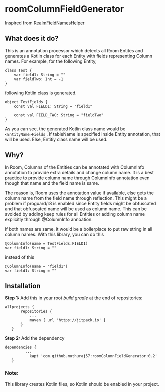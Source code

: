 # roomColumnFieldGenerator

Inspired from [RealmFieldNamesHelper](https://github.com/cmelchior/realmfieldnameshelper)

## What does it do?
This is an annotation processor which detects all Room Entites and generates a Kotlin class for each Entity with fields 
representing Column names. For example, for the following Entity,

```@Entity
class Test {
    var field1: String = ""
    var fieldTwo: Int = -1
}
```

following Kotlin class is generated.

```
object TestFields {
    const val FIELD1: String = "field1"

    const val FIELD_TWO: String = "fieldTwo"
}
```
As you can see, the generated Kotlin class name would be `<EntityName>Fields` . If tableName is specified inside Entity 
annotation, that will be used. Else, Entitiy class name will be used.

## Why?
In Room, Columns of the Entities can be annotated with ColumnInfo annotation to provide extra details and change column name.
It is a best practice to provide column name through ColumnInfo annotation even though that name and the field name is same.

The reason is, Room uses the annotation value if available, else gets the column name from the field name through reflection. This might be a 
problem if proguard/r8 is enabled since Entity fields might be obfuscated and that obfuscated name will be used as column name.
This can be avoided by adding keep rules for all Entities or adding column name explicitly through @ColumnInfo annoation.

If both names are same, it would be a boilerplace to put raw string in all column names. With this library, you can do this
```
@ColumnInfo(name = TestFields.FIELD1)
var field1: String = ""
 ```
    
 instead of this
    
```
@ColumnInfo(name = "field1")
var field1: String = ""
 ```
 
 ## Installation
 
 **Step 1:** Add this in your root *build.gradle* at the end of repositories:
 
 ```
 allprojects {
		repositories {
			...
			maven { url 'https://jitpack.io' }
		}
	}
  ```
 **Step 2:** Add the dependency
 ```
 dependencies {
          ...
	        kapt 'com.github.muthuraj57:roomColumnFieldGenerator:0.2'
	}
  ```
  
  ### Note:
  This library creates Kotlin files, so Kotlin should be enabled in your project.
